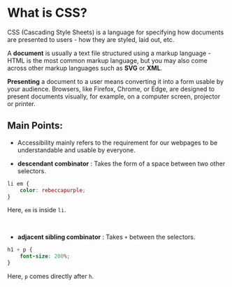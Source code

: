 # What is CSS?

CSS (Cascading Style Sheets) is a language for specifying how documents are presented to users - how they are styled, laid out, etc.

A **document** is usually a text file structured using a markup language - HTML is the most common markup language, but you may also come across other markup languages such as **SVG** or **XML**.

**Presenting** a document to a user means converting it into a form usable by your audience. Browsers, like Firefox, Chrome, or Edge, are designed to present documents visually, for example, on a computer screen, projector or printer.

## Main Points:

* Accessibility mainly refers to the requirement for our webpages to be understandable and usable by everyone.

* **descendant combinator** : Takes the form of a space between two other selectors.

```css
li em {
    color: rebeccapurple;
}
````

Here, `em` is inside `li`.

<br>

* **adjacent sibling combinator** : Takes `+` between the selectors.

```css
h1 + p {
    font-size: 200%;
}
```

Here, `p` comes directly after `h`.
